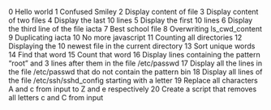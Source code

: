 0 Hello world
1 Confused Smiley
2 Display content of file
3 Display content of two files
4 Display the last 10 lines
5 Display the first 10 lines
6 Display the third line of the file iacta
7 Best school file
8 Overwriting ls_cwd_content
9 Duplicating iacta
10 No more javascript
11 Counting all directories
12 Displaying the 10 newest file in the current directory
13 Sort unique words
14 Find that word
15 Count that word
16 Display lines containing the pattern “root” and 3 lines after them in the file /etc/passwd
17 Display all the lines in the file /etc/passwd that do not contain the pattern bin
18 Display all lines of the file /etc/ssh/sshd_config starting with a letter
19 Replace all characters A and c from input to Z and e respectively
20 Create a script that removes all letters c and C from input
